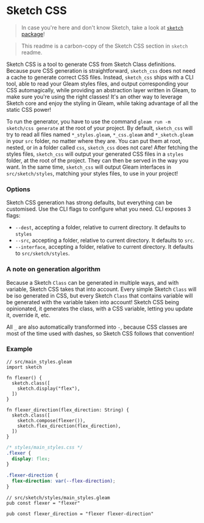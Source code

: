 # Sketch CSS

> In case you're here and don't know Sketch, take a look at
> [`sketch` package](https://hexdocs.pm/sketch)!

> This readme is a carbon-copy of the Sketch CSS section in `sketch` readme.

Sketch CSS is a tool to generate CSS from Sketch Class definitions. Because pure
CSS generation is straightforward, `sketch_css` does not need a cache to
generate correct CSS files. Instead, `sketch_css` ships with a CLI tool, able to
read your Gleam styles files, and output corresponding your CSS automagically,
while providing an abstraction layer written in Gleam, to make sure you're using
the right classes! It's an other way to leverage Sketch core and enjoy the
styling in Gleam, while taking advantage of all the static CSS power!

To run the generator, you have to use the command
`gleam run -m sketch/css generate` at the root of your project. By default,
`sketch_css` will try to read all files named `*_styles.gleam`, `*_css.gleam`
and `*_sketch.gleam` in your `src` folder, no matter where they are. You can put
them at root, nested, or in a folder called `css`, `sketch_css` does not care!
After fetching the styles files, `sketch_css` will output your generated CSS
files in a `styles` folder, at the root of the project. They can then be served
in the way you want. In the same time, `sketch_css` will output Gleam interfaces
in `src/sketch/styles`, matching your styles files, to use in your project!

### Options

Sketch CSS generation has strong defaults, but everything can be customised. Use
the CLI flags to configure what you need. CLI exposes 3 flags:

- `--dest`, accepting a folder, relative to current directory. It defaults to
  `styles`
- `--src`, accepting a folder, relative to current directory. It defaults to
  `src`.
- `--interface`, accepting a folder, relative to current directory. It defaults
  to `src/sketch/styles`.

### A note on generation algorithm

Because a Sketch `Class` can be generated in multiple ways, and with variable,
Sketch CSS takes that into account. Every simple Sketch `Class` will be iso
generated in CSS, but every Sketch `Class` that contains variable will be
generated with the variable taken into account! Sketch CSS being opinionated, it
generates the class, with a CSS variable, letting you update it, override it,
etc.

All `_` are also automatically transformed into `-`, because CSS classes are
most of the time used with dashes, so Sketch CSS follows that convention!

### Example

```gleam
// src/main_styles.gleam
import sketch

fn flexer() {
  sketch.class([
    sketch.display("flex"),
  ])
}

fn flexer_direction(flex_direction: String) {
  sketch.class([
    sketch.compose(flexer()),
    sketch.flex_direction(flex_direction),
  ])
}
```

```css
/* styles/main_styles.css */
.flexer {
  display: flex;
}

.flexer-direction {
  flex-direction: var(--flex-direction);
}
```

```gleam
// src/sketch/styles/main_styles.gleam
pub const flexer = "flexer"

pub const flexer_direction = "flexer flexer-direction"
```
